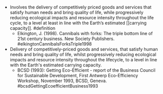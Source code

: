- Involves the delivery of competitively priced goods and services that satisfy human needs and bring quality of life, while progressively reducing ecological impacts and resource intensity throughout the life cycle, to a level at least in line with the Earth’s estimated [[carrying capacity]]. #definition
	- Elkington, J. (1998). Cannibals with forks: The triple bottom line of 21st century business. New Society Publishers. #elkingtonCannibalsForksTriple1998
- Delivery of competitively-priced goods and services, that satisfy human needs and bring quality of life, whilst progressively reducing ecological impacts and resource intensity throughout the lifecycle, to a level in line with the Earth's estimated carrying capacity.
	- BCSD (1993): Getting Eco-Efficient - report of the Business Council for Sustainable Development, First Antwerp Eco-Efficiency Workshop, November 1993, BCSD, Geneva. #bcsdGettingEcoefficientBusiness1993